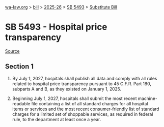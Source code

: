 [wa-law.org](/) > [bill](/bill/) > [2025-26](/bill/2025-26/) > [SB 5493](/bill/2025-26/sb/5493/) > [Substitute Bill](/bill/2025-26/sb/5493/S/)

# SB 5493 - Hospital price transparency

[Source](http://lawfilesext.leg.wa.gov/biennium/2025-26/Pdf/Bills/Senate%20Bills/5493-S.pdf)

## Section 1
1. By July 1, 2027, hospitals shall publish all data and comply with all rules related to hospital price transparency pursuant to 45 C.F.R. Part 180, subparts A and B, as they existed on January 1, 2025.

2. Beginning July 1, 2027, hospitals shall submit the most recent machine-readable file containing a list of all standard charges for all hospital items or services and the most recent consumer-friendly list of standard charges for a limited set of shoppable services, as required in federal rule, to the department at least once a year.
